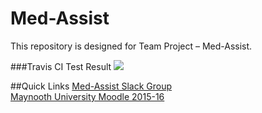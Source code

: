 # Med-Assist
This repository is designed for Team Project – Med-Assist.

###Travis CI Test Result
<img src="https://magnum.travis-ci.com/starkshaw/Med-Assist.svg?token=3yxocFmGXqsmXsuwVoDJ"></img>

##Quick Links
<a href="https://med-assist.slack.com/" target="_blank">Med-Assist Slack Group</a>  
<a href="https://2016.moodle.maynoothuniversity.ie/my/" target="_blank">Maynooth University Moodle 2015-16</a>